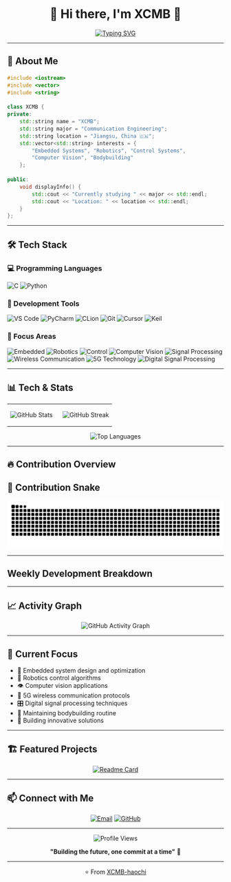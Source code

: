 <div align="center">

# 🍞 Hi there, I'm XCMB 👋

[![Typing SVG](https://readme-typing-svg.demolab.com/?lines=Communication+Engineering+Student;Embedded+Systems+Developer;Robotics+Enthusiast;Welcome+to+my+GitHub!&font=Fira%20Code&center=true&width=450&height=45&color=36BCF7&vCenter=true&size=22)](https://github.com/XCMB-haochi)

</div>

---

## 🚀 About Me

```cpp
#include <iostream>
#include <vector>
#include <string>

class XCMB {
private:
    std::string name = "XCMB";
    std::string major = "Communication Engineering";
    std::string location = "Jiangsu, China 🇨🇳";
    std::vector<std::string> interests = {
        "Embedded Systems", "Robotics", "Control Systems", 
        "Computer Vision", "Bodybuilding"
    };
    
public:
    void displayInfo() {
        std::cout << "Currently studying " << major << std::endl;
        std::cout << "Location: " << location << std::endl;
    }
};
```

---

## 🛠️ Tech Stack

### 💻 Programming Languages
![C](https://img.shields.io/badge/C-00599C?style=for-the-badge&logo=c&logoColor=white)
![Python](https://img.shields.io/badge/Python-3776AB?style=for-the-badge&logo=python&logoColor=white)

### 🔧 Development Tools
![VS Code](https://img.shields.io/badge/VS%20Code-0078d4.svg?style=for-the-badge&logo=visual-studio-code&logoColor=white)
![PyCharm](https://img.shields.io/badge/PyCharm-143?style=for-the-badge&logo=pycharm&logoColor=black&color=black&labelColor=green)
![CLion](https://img.shields.io/badge/CLion-black?style=for-the-badge&logo=clion&logoColor=white)
![Git](https://img.shields.io/badge/Git-F05032?style=for-the-badge&logo=git&logoColor=white)
![Cursor](https://img.shields.io/badge/Cursor-000000?style=for-the-badge&logo=cursor&logoColor=white)
![Keil](https://img.shields.io/badge/Keil-FF6600?style=for-the-badge&logo=arm&logoColor=white)

### 🎯 Focus Areas
![Embedded](https://img.shields.io/badge/Embedded%20Systems-FF6B6B?style=for-the-badge&logo=microchip&logoColor=white)
![Robotics](https://img.shields.io/badge/Robotics-4ECDC4?style=for-the-badge&logo=robot&logoColor=white)
![Control](https://img.shields.io/badge/Control%20Systems-45B7D1?style=for-the-badge&logo=settings&logoColor=white)
![Computer Vision](https://img.shields.io/badge/Computer%20Vision-96CEB4?style=for-the-badge&logo=opencv&logoColor=white)
![Signal Processing](https://img.shields.io/badge/Signal%20Processing-FF9F43?style=for-the-badge&logo=soundcharts&logoColor=white)
![Wireless Communication](https://img.shields.io/badge/Wireless%20Communication-6C5CE7?style=for-the-badge&logo=wifi&logoColor=white)
![5G Technology](https://img.shields.io/badge/5G%20Technology-FD79A8?style=for-the-badge&logo=5g&logoColor=white)
![Digital Signal Processing](https://img.shields.io/badge/Digital%20Signal%20Processing-A29BFE?style=for-the-badge&logo=waveform&logoColor=white)

---

## 📊 Tech & Stats

<div align="center">
<table>
<tr>
<td width="50%">

![GitHub Stats](https://github-readme-stats.vercel.app/api?username=XCMB-haochi&show_icons=true&theme=tokyonight&hide_border=true&count_private=true)

</td>
<td width="50%">

![GitHub Streak](https://github-readme-streak-stats.vercel.app/?user=XCMB-haochi&theme=tokyonight&hide_border=true)

</td>
</tr>
</table>

![Top Languages](https://github-readme-stats.vercel.app/api/top-langs/?username=XCMB-haochi&layout=compact&theme=tokyonight&hide_border=true&langs_count=8)

</div>

---

## 🔥 Contribution Overview

## 🐍 Contribution Snake

<div align="center">

<picture>
  <source media="(prefers-color-scheme: dark)" srcset="https://raw.githubusercontent.com/XCMB-haochi/XCMB-haochi/output/github-contribution-grid-snake-dark.svg">
  <source media="(prefers-color-scheme: light)" srcset="https://raw.githubusercontent.com/XCMB-haochi/XCMB-haochi/output/github-contribution-grid-snake.svg">
  <img alt="github contribution grid snake animation" src="https://raw.githubusercontent.com/XCMB-haochi/XCMB-haochi/output/github-contribution-grid-snake.svg">
</picture>

</div>

---

##  Weekly Development Breakdown

<!--START_SECTION:waka-->
<!--END_SECTION:waka-->

---

## 📈 Activity Graph

<div align="center">
  <img src="https://github-readme-activity-graph.vercel.app/graph?username=XCMB-haochi&custom_title=XCMB's%20Contribution%20Graph&bg_color=0D1117&color=7F3FBF&line=7F3FBF&point=7F3FBF&area_color=FFFFFF&title_color=FFFFFF&area=true" alt="GitHub Activity Graph" />
</div>

---

## 🎯 Current Focus

- 🔬 Embedded system design and optimization
- 🤖 Robotics control algorithms  
- 👁️ Computer vision applications
- 📡 5G wireless communication protocols
- 🎛️ Digital signal processing techniques
- 💪 Maintaining bodybuilding routine
- 🍞 Building innovative solutions

---

## 🏗️ Featured Projects

<div align="center">

[![Readme Card](https://github-readme-stats.vercel.app/api/pin/?username=XCMB-haochi&repo=your-project-repo&theme=radical&hide_border=true&bg_color=0D1117&title_color=F85D7F&icon_color=F8D866&text_color=A8B2D1)](https://github.com/XCMB-haochi/your-project-repo)

</div>

---

## 📫 Connect with Me

<div align="center">

[![Email](https://img.shields.io/badge/Email-D14836?style=for-the-badge&logo=gmail&logoColor=white)](mailto:xyb114xcmb@outlook.com)
[![GitHub](https://img.shields.io/badge/GitHub-100000?style=for-the-badge&logo=github&logoColor=white)](https://github.com/XCMB-haochi)

</div>

---

<div align="center">

<img src="https://komarev.com/ghpvc/?username=XCMB-haochi&label=Profile%20Views&color=0e75b6&style=flat" alt="Profile Views" />

<br/>

**"Building the future, one commit at a time"** 🍞

---

⭐️ From [XCMB-haochi](https://github.com/XCMB-haochi)

</div>
